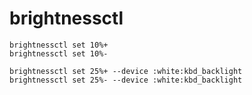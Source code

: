 # brightnessctl

```shell
brightnessctl set 10%+
brightnessctl set 10%-

brightnessctl set 25%+ --device :white:kbd_backlight
brightnessctl set 25%- --device :white:kbd_backlight
```
